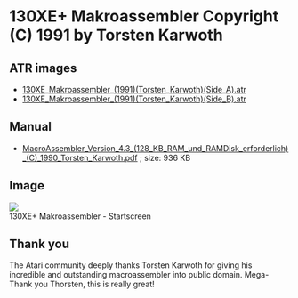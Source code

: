 # 130XE+ Makroassembler Copyright (C) 1991 by Torsten Karwoth  
  
## ATR images  
- [130XE_Makroassembler_(1991)(Torsten_Karwoth)(Side_A).atr](attachments/130XE_Makroassembler_(1991)(Torsten_Karwoth)(Side_A).atr)  
- [130XE_Makroassembler_(1991)(Torsten_Karwoth)(Side_B).atr](attachments/130XE_Makroassembler_(1991)(Torsten_Karwoth)(Side_B).atr)  
  
## Manual  
- [MacroAssembler_Version_4.3_(128_KB_RAM_und_RAMDisk_erforderlich)_(C)_1990_Torsten_Karwoth.pdf](attachments/MacroAssembler_Version_4.3_(128_KB_RAM_und_RAMDisk_erforderlich)_(C)_1990_Torsten_Karwoth.pdf) ; size: 936 KB  
  
## Image  
![](attachments/Startscreen.jpg)  
130XE+ Makroassembler - Startscreen  
  
## Thank you  
The Atari community deeply thanks Torsten Karwoth for giving his incredible and outstanding macroassembler into public domain. Mega-Thank you Thorsten, this is really great!  
